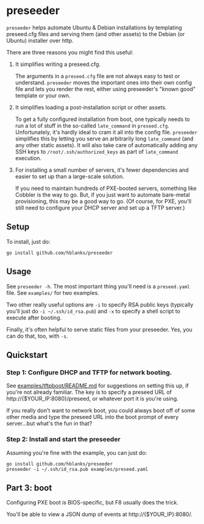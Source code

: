 # preseeder

`preseeder` helps automate Ubuntu & Debian installations by
templating preseed.cfg files and serving them (and other assets) to the
Debian (or Ubuntu) installer over http.

There are three reasons you might find this useful:

1. It simplifies writing a preseed.cfg.

   The arguments in a `preseed.cfg` file are not always easy to test or
   understand. `preseeder` moves the important ones into their own
   config file and lets you render the rest, either using
   preseeder's "known good" template or your own.

2. It simplifies loading a post-installation script or other assets.

   To get a fully configured installation from boot, one typically
   needs to run a lot of stuff in the so-called `late_command` in
   `preseed.cfg`. Unfortunately, it's hardly ideal to cram it all
   into the config file. `preseeder` simplifies this by letting you
   serve an arbitrarily long `late_command` (and any other static assets).
   It will also take care of automatically adding any SSH keys to
   `/root/.ssh/authorized_keys` as part of `late_command` execution.

3. For installing a small number of servers, it's fewer dependencies
   and easier to set up than a large-scale solution.

   If you need to maintain hundreds of PXE-booted servers, something
   like Cobbler is the way to go. But, if you just want to automate
   bare-metal provisioning, this may be a good way to go.  (Of course,
   for PXE, you'll still need to configure your DHCP server and set up a
   TFTP server.)


## Setup

To install, just do:

    go install github.com/hblanks/preseeder

## Usage

See `preseeder -h`. The most important thing you'll need is a
`preseed.yaml` file. See `examples/` for two examples.

Two other really useful options are `-i` to specify RSA public
keys (typically you'll just do `-i ~/.ssh/id_rsa.pub`) and `-x`
to specify a shell script to execute after booting.

Finally, it's often helpful to serve static files from your preseeder.
Yes, you can do that, too, with `-s`.


## Quickstart

### Step 1: Configure DHCP and TFTP for network booting.

See [examples/tftpboot/README.md](examples/tftpboot/README.md) for
suggestions on setting this up, if you're not already familiar. The key
is to specify a preseed URL of http://{$YOUR_IP:8080}/preseed, or
whatever port it is you're using.

If you really don't want to network boot, you could always boot
off of some other media and type the preseed URL into the boot
prompt of every server...but what's the fun in that?

### Step 2: Install and start the preseeder

Assuming you're fine with the example, you can just do:

    go install github.com/hblanks/preseeder
    preseeder -i ~/.ssh/id_rsa.pub examples/preseed.yaml

## Part 3: boot

Configuring PXE boot is BIOS-specific, but F8 usually does the trick.

You'll be able to view a JSON dump of events at http://{$YOUR_IP}:8080/.
